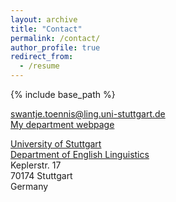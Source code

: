 ```yaml
---
layout: archive
title: "Contact"
permalink: /contact/
author_profile: true
redirect_from:
  - /resume
---
```


{% include base_path %}




[swantje.toennis@ling.uni-stuttgart.de](swantje.toennis@ling.uni-stuttgart.de)  
[My department webpage](https://www.ling.uni-stuttgart.de/institut/team/Toennis/)  

[University of Stuttgart](https://www.uni-stuttgart.de/en/)  
[Department of English Linguistics](https://www.ling.uni-stuttgart.de/en/institute/ifla/)   
Keplerstr. 17  
70174 Stuttgart  
Germany  

